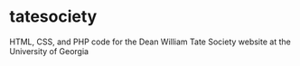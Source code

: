 # tatesociety
HTML, CSS, and PHP code for the Dean William Tate Society website at the University of Georgia
